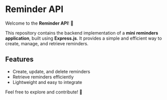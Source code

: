 # Reminder API

Welcome to the **Reminder API**! 📝

This repository contains the backend implementation of a **mini reminders application**, built using **Express.js**. It provides a simple and efficient way to create, manage, and retrieve reminders.

## Features
- Create, update, and delete reminders
- Retrieve reminders efficiently
- Lightweight and easy to integrate

Feel free to explore and contribute! 🚀
